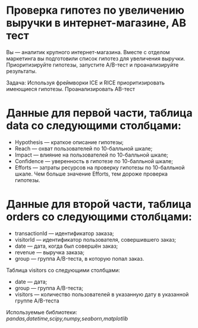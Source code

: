 # Проверка гипотез по увеличению выручки в интернет-магазине, AB тест

Вы — аналитик крупного интернет-магазина. Вместе с отделом маркетинга вы подготовили список гипотез для увеличения выручки. Приоритизируйте гипотезы, запустите A/B-тест и проанализируйте результаты.

Задача: Используя фреймворки ICE и RICE приоритизировать имеющиеся гипотезы. Проанализировать AB-тест

# Данные для первой части, таблица data со cледующими столбцами:

* Hypothesis — краткое описание гипотезы;
* Reach — охват пользователей по 10-балльной шкале;
* Impact — влияние на пользователей по 10-балльной шкале;
* Confidence — уверенность в гипотезе по 10-балльной шкале;
* Efforts — затраты ресурсов на проверку гипотезы по 10-балльной шкале. Чем больше значение Efforts, тем дороже проверка гипотезы.

# Данные для второй части, таблица orders со cледующими столбцами:

* transactionId — идентификатор заказа;
* visitorId — идентификатор пользователя, совершившего заказ;
* date — дата, когда был совершён заказ;
* revenue — выручка заказа;
* group — группа A/B-теста, в которую попал заказ.

Таблица visitors со cледующими столбцами:

* date — дата;
* group — группа A/B-теста;
* visitors — количество пользователей в указанную дату в указанной группе A/B-теста

Используемые библиотеки:
_pandas,datetime,scipy,numpy,seaborn,matplotlib_
